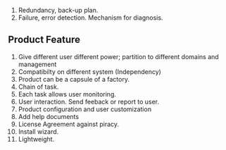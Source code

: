 1. Redundancy, back-up plan.   
2. Failure, error detection. Mechanism for diagnosis.

## Product Feature ## 

1. Give different user different power; partition to different domains and management 
2. Compatibilty on different system (Independency)
3. Product can be a capsule of a factory. 
4. Chain of task. 
5. Each task allows user monitoring. 
6. User interaction. Send feeback or report to user. 
7. Product configuration and user customization
8. Add help documents 
9. License Agreement against piracy.    
10. Install wizard.   
11. Lightweight.   

